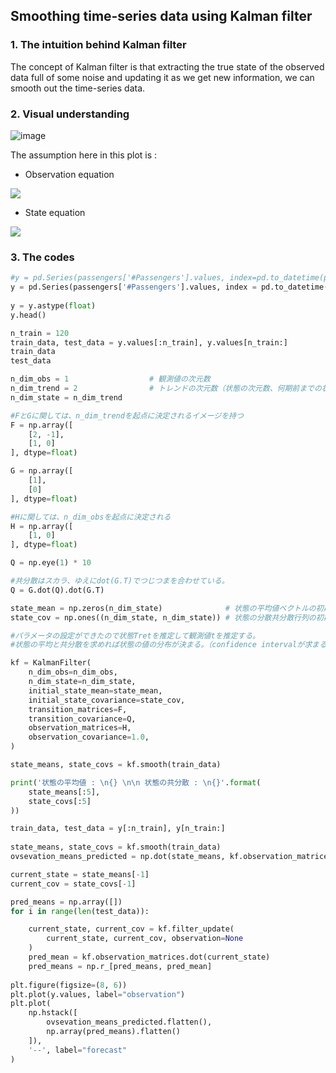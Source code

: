 
## Smoothing time-series data using Kalman filter

### 1. The intuition behind Kalman filter
The concept of Kalman filter is that extracting the true state of the observed data full of some noise and updating it as we get new information, 
we can smooth out the time-series data.

### 2. Visual understanding

![image](https://user-images.githubusercontent.com/93387709/140441237-230589bf-4950-4578-8cc7-cffdde427eca.png)

The assumption here in this plot is :

- Observation equation   

<img src = "https://latex.codecogs.com/gif.latex?y_t&space;=&space;HX_t&space;&plus;&space;G_tv_t,&space;v_t&space;\sim&space;N(0,&space;Q_t)"/>

- State equation         

<img src = "https://latex.codecogs.com/gif.latex?X_t&space;=&space;FX_{t-1}&space;&plus;&space;v_t,&space;v_t&space;\sim&space;N(0,&space;T_t)"/>     

### 3. The codes
```Python
#y = pd.Series(passengers['#Passengers'].values, index=pd.to_datetime(passengers['Month']
y = pd.Series(passengers['#Passengers'].values, index = pd.to_datetime(passengers['Month'],
                                                                       infer_datetime_format=True))
y = y.astype(float)
y.head()

n_train = 120
train_data, test_data = y.values[:n_train], y.values[n_train:]
train_data
test_data

n_dim_obs = 1                  # 観測値の次元数
n_dim_trend = 2                # トレンドの次元数（状態の次元数、何期前までの状態の情報を回帰に取り入れるのか）
n_dim_state = n_dim_trend

#FとGに関しては、n_dim_trendを起点に決定されるイメージを持つ
F = np.array([
    [2, -1],
    [1, 0]
], dtype=float)

G = np.array([
    [1],
    [0]
], dtype=float)

#Hに関しては、n_dim_obsを起点に決定される
H = np.array([
    [1, 0]
], dtype=float)

Q = np.eye(1) * 10

#共分散はスカラ、ゆえにdot(G.T)でつじつまを合わせている。
Q = G.dot(Q).dot(G.T)

state_mean = np.zeros(n_dim_state)              # 状態の平均値ベクトルの初期値
state_cov = np.ones((n_dim_state, n_dim_state)) # 状態の分散共分散行列の初期値

#パラメータの設定ができたので状態Tretを推定して観測値tを推定する。
#状態の平均と共分散を求めれば状態の値の分布が決まる。（confidence intervalが求まる）

kf = KalmanFilter(
    n_dim_obs=n_dim_obs,
    n_dim_state=n_dim_state,
    initial_state_mean=state_mean,
    initial_state_covariance=state_cov,
    transition_matrices=F,
    transition_covariance=Q,
    observation_matrices=H,
    observation_covariance=1.0,
)

state_means, state_covs = kf.smooth(train_data)

print('状態の平均値 : \n{} \n\n 状態の共分散 : \n{}'.format(
    state_means[:5],
    state_covs[:5]
))

train_data, test_data = y[:n_train], y[n_train:]
    
state_means, state_covs = kf.smooth(train_data)
ovsevation_means_predicted = np.dot(state_means, kf.observation_matrices.T)

current_state = state_means[-1]
current_cov = state_covs[-1]

pred_means = np.array([])
for i in range(len(test_data)):

    current_state, current_cov = kf.filter_update(
        current_state, current_cov, observation=None
    )
    pred_mean = kf.observation_matrices.dot(current_state)
    pred_means = np.r_[pred_means, pred_mean]
    
plt.figure(figsize=(8, 6))
plt.plot(y.values, label="observation")
plt.plot(
    np.hstack([
        ovsevation_means_predicted.flatten(), 
        np.array(pred_means).flatten()
    ]), 
    '--', label="forecast"
)
  

```

